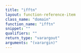 ```yaml
---
title: "ifftn"
layout: function-reference-item
class_name: "domain"
function_name: "ifftn"
snippet: ""
qualifiers: ""
return_type: "varargout"
arguments: "(varargin)"
---
```


<pre class="help-text"></pre>